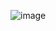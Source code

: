 
![image](https://github.com/people0507/Chicken-Invader/assets/99165150/4f389b83-d9bc-4ec9-88ab-1b47ea3d35a7)
